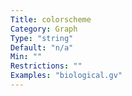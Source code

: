```yaml
---
Title: colorscheme
Category: Graph
Type: "string"
Default: "n/a"
Min: ""
Restrictions: ""
Examples: "biological.gv"
---   
```


